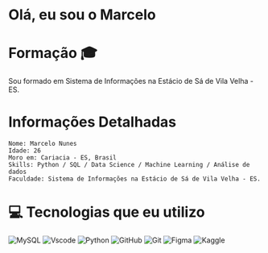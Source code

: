 # Olá, eu sou o Marcelo


# Formação 🎓


Sou formado em Sistema de Informações na Estácio de Sá de Vila Velha - ES.

# Informações Detalhadas
    Nome: Marcelo Nunes
    Idade: 26
    Moro em: Cariacia - ES, Brasil
    Skills: Python / SQL / Data Science / Machine Learning / Análise de dados
    Faculdade: Sistema de Informações na Estácio de Sá de Vila Velha - ES.
    

# 💻 Tecnologias que eu utilizo
![MySQL](https://img.shields.io/badge/mysql-%2300f.svg?style=for-the-badge&logo=mysql&logoColor=white)
![Vscode](https://img.shields.io/badge/VSCode-0078D4?style=for-the-badge&logo=visual%20studio%20code&logoColor=white)
![Python](https://img.shields.io/badge/python-3670A0?style=for-the-badge&logo=python&logoColor=ffdd54)
![GitHub](https://img.shields.io/badge/github-%23121011.svg?logo=github&logoColor=white&style=for-the-badge)
![Git](https://img.shields.io/badge/git-%23F05033.svg?style=for-the-badge&logo=git&logoColor=white)
![Figma](https://img.shields.io/badge/figma-%23F24E1E.svg?style=for-the-badge&logo=figma&logoColor=white)
![Kaggle](https://img.shields.io/badge/Kaggle-035a7d?style=for-the-badge&logo=kaggle&logoColor=white)



